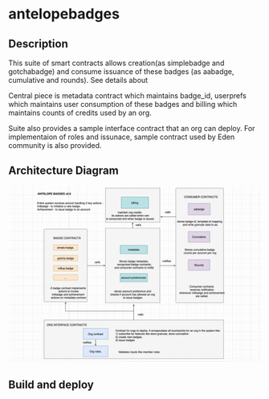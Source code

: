 # antelopebadges

## Description
This suite of smart contracts allows creation(as simplebadge and gotchabadge) and consume issuance of these badges (as aabadge, cumulative and rounds). See details about 

Central piece is metadata contract which maintains badge_id, userprefs which maintains user consumption of these badges and billing which maintains counts of credits used by an org.

Suite also provides a sample interface contract that an org can deploy. For implementaion of roles and issunace, sample contract used by Eden community is also provided.



## Architecture Diagram
![My Image](architecture_diagram.png)

## Build and deploy
